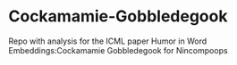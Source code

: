 # Cockamamie-Gobbledegook
Repo with analysis for the ICML paper Humor in Word Embeddings:Cockamamie Gobbledegook for Nincompoops
